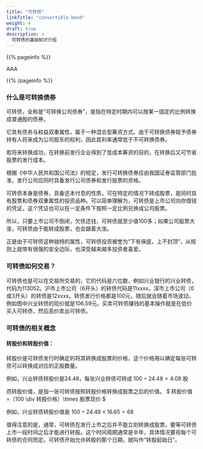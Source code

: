 ```yaml
---
title: "可转债"
linkTitle: "convertible bond"
weight: 4
draft: true
description: >
  可转债的基础知识介绍
---
```


{{% pageinfo %}}

AAA

{{% /pageinfo %}}

### 什么是可转换债券

可转债，全称是“可转换公司债券”，是指在特定时期内可以按某一固定的比例转换成普通股的债券。

它具有债务与权益双重属性，属于一种混合型筹资方式。由于可转换债券赋予债券持有人将来成为公司股东的权利，因此其利率通常低于不可转换债券。

若将来转换成功，在转换前发行企业得到了低成本筹资的目的，在转换后又可节省股票的发行成本。

根据《中华人民共和国公司法》的规定，发行可转换债券应由我国证券监管部门批准，发行公司应同时具备发行公司债券和发行股票的资格。

可转债本身是债券，具备还本付息的性质，可在特定的情况下转成股票，是同时具有股票和债券双重属性的投资品种。可以简单理解为，可转债是上市公司向你借钱的凭证，这个凭证也可以在一定条件下按照一定比例兑换成公司股票。

所以，只要上市公司不倒闭，欠债还钱，可转债就至少值100多；如果公司股票大涨，可转债由于能转成股票，也会跟着大涨。

正是由于可转债这种独特的属性，可转债投资被誉为“下有保底，上不封顶”，从规则上就带有很强的安全边际，也深受越来越多投资者喜爱。

### 可转债如何交易？

可转债也是可以在交易所交易的，它的代码是六位数，例如兴业银行的兴业转债，代码为113052。沪市上市公司（6开头）的转债代码是11xxxx，深市上市公司（0或3开头）的转债是12xxxx。转债发行价格都是100元，随后就会随着市场波动，例如图中兴业转债的现价就是106.59元。买卖可转债赚钱的基本操作就是在低价买入可转债，然后高价卖出可转债。

### 可转债的相关概念

#### 转股价和转股价值：

转股价是可转债发行时确定的将其转换成股票的价格，这个价格用以确定每张可转债可以转换成对应的正股数量。

例如，兴业转债转股价是24.48，每张兴业转债可转成 $100 \div 24.48 = 4.08$ 股

而转股价值，是指一张可转债按照转股价格转换成股票之后的价值。
$
转股价值 =（100 \div 转股价格）\times 股票现价
$

例如，兴业转债转股价值是 $100 \div 24.48 \times 16.65 = 68$

值得注意的是，通常，可转债在发行上市之后并不能立刻转换成股票，要等可转债上市一段时间之后才能进行转股。这个时间周期通常是半年，具体情况要视每个可转债的合同而定。可转债开始允许转股的那个日期，就叫作“转股起始日”。
